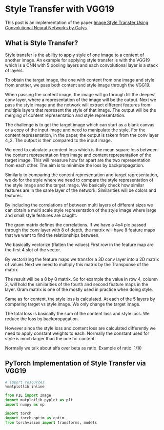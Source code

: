 # Style Transfer with VGG19

This post is an implementation of the paper [Image Style Transfer Using Convolutional Neural Networks by Gatys](https://www.cv-foundation.org/openaccess/content_cvpr_2016/papers/Gatys_Image_Style_Transfer_CVPR_2016_paper.pdf). 

## What is Style Transfer?

Style transfer is the ability to apply style of one image to a content of another image. An example for applying style transfer is with the VGG19 which is a CNN with 5 pooling layers and each convolutional layer is a stack of layers. 

To obtain the target image, the one with content from one image and style from another, we pass both content and style image through the VGG19.

When passing the content image, the image will go through till the deepest conv layer, where a representation of the image will be the output. Next we pass the style image and the network will extract different features from multiple layers that represent the style of that image.
The output will be the merging of content representation and style representation.

The challenge is to get the target image which can start as a blank canvas or a copy of the input image and need to manipulate the style. For the content representation, in the paper, the output is takem from the conv layer 4_2. The output is then compared to the input image.

We need to calculate a content loss which is the mean square loss between the content representation from image and content representation of the target image.
This will measure how far apart are the two representation from each other. The aim is to minimize the loss by backpropagation. 

Similarly to comparing the content representation and target rapresentation, we do for the style where we need to compare the style representation of the style image and the target image. 
We basically check how similar features are in the same layer of the network. Similarities will be colors and textures.

By including the correlations of between multi layers of different sizes we can obtain a multi scale style representation of the style image where large and small style features are caught. 

The gram matrix defines the correlations. 
If we have a 4x4 pic passed through the conv layer with 8 of depth, the matrix will have 8 feature maps that we want to find the relationships between. 

We basically vectorize (flatten the values).First row in the feature map are the first 4 slot of the vector.

By vectorizing the feature maps we transfor a 3D conv layer into a 2D matrix of values Next we need to multiply this matrix by the Transponse of the matrix

The result will be a 8 by 8 matrix. So for example the value in row 4, column 2, will hold the similarities of the fourth and second feature maps in the layer. 
Gram matrix is one of the mostly used in practice when doing style. 

Same as for content, the style loss is calculated. At each of the 5 layers by comparing target vs style image. We only change the target image.

The total loss is basically the sum of the content loss and style loss. We reduce the loss by backpropagation.

However since the style loss and content loss are calculated differently we need to apply constant weights to each. Normally the constant used for style is much larger than the one for content. 

Normally we talk about alfa over beta as ratio.
Example of ratio: 1/10

## PyTorch Implementation of Style Transfer via VGG19
 
```python
# import resources
%matplotlib inline

from PIL import Image
import matplotlib.pyplot as plt
import numpy as np

import torch
import torch.optim as optim
from torchvision import transforms, models
```
